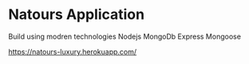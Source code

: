 # Natours Application

Build using modren technologies
Nodejs
MongoDb
Express
Mongoose

https://natours-luxury.herokuapp.com/
